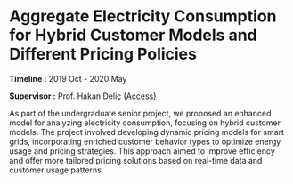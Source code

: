 # Aggregate Electricity Consumption for Hybrid Customer Models and Different Pricing Policies

**Timeline :** 2019 Oct - 2020 May

**Supervisor :** Prof. Hakan Deliç [(Access)](https://scholar.google.com/citations?user=OwW1NPQAAAAJ&hl=en)

As part of the undergraduate senior project,
we proposed an enhanced model for analyzing electricity consumption,
focusing on hybrid customer models.
The project involved developing dynamic pricing models for smart grids,
incorporating enriched customer behavior types to optimize energy usage and pricing strategies.
This approach aimed to improve efficiency and offer more tailored pricing solutions based on real-time data and customer usage patterns.
